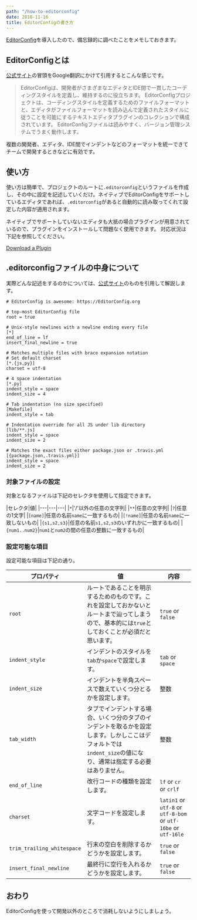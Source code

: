 ```yaml
---
path: "/how-to-editorconfig"
date: 2018-11-16
title: EditorConfigの書き方
---
```


<a href="https://editorconfig.org/" target="_blank">EditorConfig</a>を導入したので、備忘録的に調べたことをメモしておきます。

## EditorConfigとは

<a href="https://editorconfig.org/" target="_blank">公式サイト</a>の冒頭をGoogle翻訳にかけて引用するとこんな感じです。

> EditorConfigは、開発者がさまざまなエディタとIDE間で一貫したコーディングスタイルを定義し、維持するのに役立ちます。 EditorConfigプロジェクトは、コーディングスタイルを定義するためのファイルフォーマットと、エディタがファイルフォーマットを読み込んで定義されたスタイルに従うことを可能にするテキストエディタプラグインのコレクションで構成されています。 EditorConfigファイルは読みやすく、バージョン管理システムでうまく動作します。

複数の開発者、エディタ、IDE間でインデントなどのフォーマットを統一できてチームで開発するときなどに有効です。

## 使い方
使い方は簡単で、プロジェクトのルートに`.editorconfig`というファイルを作成し、その中に設定を記述していくだけ。ネイティブでEditorConfigをサポートしているエディタであれば、`.editorconfig`があると自動的に読み取ってくれて設定した内容が適用されます。

ネイティブでサポートしていないエディタも大抵の場合プラグインが用意されているので、プラグインをインストールして問題なく使用できます。
対応状況は下記を参照してください。

<a href="https://editorconfig.org/#download" taget="_blank">Download a Plugin</a>

## .editorconfigファイルの中身について
実際どんな記述をするのかについては、<a href="https://editorconfig.org/#example-file" taget="_blank">公式サイト</a>のものを引用して解説します。

```
# EditorConfig is awesome: https://EditorConfig.org

# top-most EditorConfig file
root = true

# Unix-style newlines with a newline ending every file
[*]
end_of_line = lf
insert_final_newline = true

# Matches multiple files with brace expansion notation
# Set default charset
[*.{js,py}]
charset = utf-8

# 4 space indentation
[*.py]
indent_style = space
indent_size = 4

# Tab indentation (no size specified)
[Makefile]
indent_style = tab

# Indentation override for all JS under lib directory
[lib/**.js]
indent_style = space
indent_size = 2

# Matches the exact files either package.json or .travis.yml
[{package.json,.travis.yml}]
indent_style = space
indent_size = 2
```

### 対象ファイルの設定

対象となるファイルは下記のセレクタを使用して指定できます。

|セレクタ|値|
|---|---|---|
|`*`|'/'以外の任意の文字列|
|`**`|任意の文字列|
|`?`|任意の1文字|
|`[name]`|任意の名前`name`に一致するもの|
|`[!name]`|任意の名前`name`に一致しないもの|
|`{s1,s2,s3}`|任意の名前`s1,s2,s3`のいずれかに一致するもの|
|`{num1..num2}`|`num1`と`num2`の間の任意の整数に一致するもの|

### 設定可能な項目

設定可能な項目は下記の通り。

|プロパティ|値|内容|
|---|---|---|
|`root`|ルートであることを明示するためのものです。これを設定しておかないとルートまで辿ってしまうので、基本的には`true`としておくことが必須だと思います。|`true` or `false`|
|`indent_style`|インデントのスタイルを`tab`か`space`で設定します。|`tab` or `space`|
|`indent_size`|インデントを半角スペースで数えていくつ分とるかを設定します。|整数|
|`tab_width`|タブでインデントする場合、いくつ分のタブのインデントを取るかを設定します。しかしここはデフォルトでは`indent_size`の値になり、通常は指定する必要はありません。|整数|
|`end_of_line`|改行コードの種類を設定します。|`lf` or `cr` or `crlf`|
|`charset`|文字コードを設定します。|`latin1` or `utf-8` or `utf-8-bom` or `utf-16be` or `utf-16le`|
|`trim_trailing_whitespace`|行末の空白を削除するかどうかを設定します。|`true` or `false`|
|`insert_final_newline`|最終行に空行を入れるかどうかを設定します。|`true` or `false`|


## おわり
EditorConfigを使って開発以外のところで消耗しないようにしましょう。